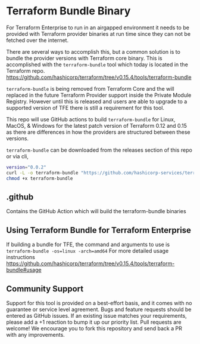 # Terraform Bundle Binary

For Terraform Enterprise to run in an airgapped environment it needs to be provided with Terraform provider binaries at run time since they can not be fetched over the internet.

There are several ways to accomplish this, but a common solution is to bundle the provider versions with Terraform core binary. This is accomplished with the `terraform-bundle` tool which today is located in the Terraform repo. <https://github.com/hashicorp/terraform/tree/v0.15.4/tools/terraform-bundle>

`terraform-bundle` is being removed from Terraform Core and the will replaced in the future Terraform Provider support inside the Private Module Registry. However until this is released and users are able to upgrade to a supported version of TFE there is still a requirement for this tool.

This repo will use GitHub actions to build `terraform-bundle` for Linux, MacOS, & Windows for the latest patch version of Terraform 0.12 and 0.15 as there are differences in how the providers are structured between these versions.

`terraform-bundle` can be downloaded from the releases section of this repo or via cli, 

```sh
version="0.0.2"
curl -L -o terraform-bundle "https://github.com/hashicorp-services/terraform-bundle-binary/releases/download/${version}/terraform_bundle_linux_amd64_v0.15.4"
chmod +x terraform-bundle
```

## .github

Contains the GitHub Action which will build the terraform-bundle binaries

## Using Terraform Bundle for Terraform Enterprise

If building a bundle for TFE, the command and arguments to use is `terraform-bundle -os=linux -arch=amd64`
For more detailed usage instructions <https://github.com/hashicorp/terraform/tree/v0.15.4/tools/terraform-bundle#usage>

## Community Support

Support for this tool is provided on a best-effort basis, and it comes with no guarantee or service level agreement. Bugs and feature requests should be entered as GitHub issues. If an existing issue matches your requirements, please add a +1 reaction to bump it up our priority list.
Pull requests are welcome! We encourage you to fork this repository and send back a PR with any improvements.
